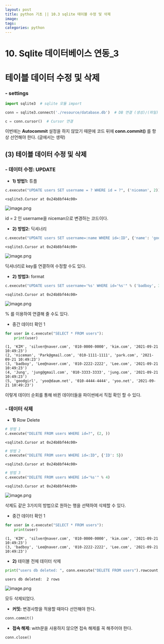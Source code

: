```yaml
---  
layout: post  
title: python 기초 || 10.3 sqlite 테이블 수정 및 삭제
image: 
tags:  
categories: python
---
```

 

# 10. Sqlite 데이터베이스 연동_3
# 테이블 데이터 수정 및 삭제


### - settings


```python
import sqlite3  # sqlite 모듈 import 
```


```python
conn = sqlite3.connect('./resource/database.db')  # DB 연결 (생성)/(파일)
```


```python
c = conn.cursor()  # Cursor 연결 
```

이번에는 **Autocommit** 설정을 하지 않았기 때문에 코드 뒤에 **conn.commit()** 를 항상 선언해야 한다. (글에서는 생략) 

## (3) 테이블 데이터 수정 및 삭제

### - 데이터 수정: UPDATE

- **1) 방법1:** 튜플


```python
c.execute("UPDATE users SET username = ? WHERE id = ?", ('niceman', 2))
```




    <sqlite3.Cursor at 0x24b8bf44c00>



![image.png]({{site.baseurl}}/images/sqlite/sqlite6.png)

id = 2 인 username을 niceman으로 변경하는 코드이다. 

- **2) 방법2:** 딕셔너리


```python
c.execute("UPDATE users SET username=:name WHERE id=:ID", {'name': 'goodgirl', 'ID': 5})
```




    <sqlite3.Cursor at 0x24b8bf44c00>



![image.png]({{site.baseurl}}/images/sqlite/sqlite7.png)

딕셔너리로 key를 연결하여 수정할 수도 있다. 

- **2) 방법3:** format


```python
c.execute("UPDATE users SET username='%s' WHERE id='%s'" % ('badboy', 3))
```




    <sqlite3.Cursor at 0x24b8bf44c00>



![image.png]({{site.baseurl}}/images/sqlite/sqlite8.png)

% 를 이용하여 연결해 줄 수도 있다. 

- 중간 데이터 확인 1


```python
for user in c.execute("SELECT * FROM users"):
    print(user)
```

    (1, 'KIM', 'silver@naver.com', '010-0000-0000', 'kim.com', '2021-09-21 10:49:23')
    (2, 'niceman', 'Park@gmail.com', '010-1111-1111', 'park.com', '2021-09-21 10:49:23')
    (3, 'badboy', 'Lee@naver.com', '010-2222-2222', 'Lee.com', '2021-09-21 10:49:23')
    (4, 'Jung', 'jung@gmail.com', '010-3333-3333', 'jung.com', '2021-09-21 10:49:23')
    (5, 'goodgirl', 'yoo@daum.net', '010-4444-4444', 'yoo.net', '2021-09-21 10:49:23')
    

이렇게 데이터 순회를 통해 바뀐 데이터들을 파이썬에서 직접 확인 할 수 있다. 

### - 데이터 삭제

- **1)** Row Delete


```python
# 방법 1 
c.execute("DELETE FROM users WHERE id=?", (2, ))
```




    <sqlite3.Cursor at 0x24b8bf44c00>




```python
# 방법 2 
c.execute("DELETE FROM users WHERE id=:ID", {'ID': 5})
```




    <sqlite3.Cursor at 0x24b8bf44c00>




```python
# 방법 3
c.execute("DELETE FROM users WHERE id='%s'" % 4)
```




    <sqlite3.Cursor at 0x24b8bf44c00>



![image.png]({{site.baseurl}}/images/sqlite/sqlite9.png)

삭제도 같은 3가지의 방법으로 원하는 행을 선택하여 삭제할 수 있다. 

- 중간 데이터 확인 1


```python
for user in c.execute("SELECT * FROM users"):
    print(user)
```

    (1, 'KIM', 'silver@naver.com', '010-0000-0000', 'kim.com', '2021-09-21 10:49:23')
    (3, 'badboy', 'Lee@naver.com', '010-2222-2222', 'Lee.com', '2021-09-21 10:49:23')
    

- **2)** 테이블 전체 데이터 삭제


```python
print("users db deleted: ", conn.execute("DELETE FROM users").rowcount, 'rows')
```

    users db deleted:  2 rows
    

![image.png]({{site.baseurl}}/images/sqlite/sqlite10.png)

모두 삭제되었다.

- **커밋:** 변경사항을 적용할 때마다 선언해야 한다. 


```python
conn.commit()
```

- **접속 해제:** with문을 사용하지 않으면 접속 해제를 꼭 해주어야 한다. 


```python
conn.close()
```
